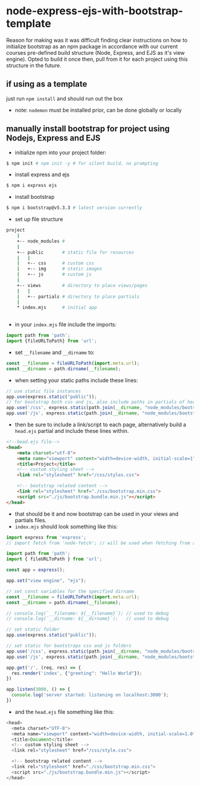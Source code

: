 # node-express-ejs-with-bootstrap-template
Reason for making was it was difficult finding clear instructions on how to initialize bootstrap as an npm package in accordance with our current courses pre-defined build structure (Node, Express, and EJS as it's view engine). Opted to build it once then, pull from it for each project using this structure in the future.

## if using as a template
just run `npm install` and should run out the box
- note: `nodemon` must be installed prior, can be done globally or locally

## manually install bootstrap for project using Nodejs, Express and EJS
-  initialize npm into your project folder:
```bash
$ npm init # npm init -y # for silent build, no prompting
```

- install express and ejs
```bash
$ npm i express ejs
```

- install bootstrap
```bash
$ npm i bootstrap@v5.3.3 # latest version currently
```

- set up file structure
```bash
project
	|
	+-- node_modules # 
	|
	+-- public       # static file for resources
	|	|
	|	+-- css      # custom css
	|	+-- img      # static images
	|	+-- js       # custom js
	|
	+-- views        # directory to place views/pages
	|	|
	|	+-- partials # directory to place partials
	|
	* index.mjs      # initial app
	
```

- in your `index.mjs` file include the imports:
```js
import path from 'path';
import {fileURLToPath} from 'url';
```

- set `__filename` and `__dirname` to:
```js
const __filename = fileURLToPath(import.meta.url);
const __dirname = path.dirname(__filename);
```

- when setting your static paths include these lines:
```js
// use static file instances
app.use(express.static("public"));
// for bootstrap both css and js, also include paths in partials of head
app.use('/css', express.static(path.join(__dirname, "node_modules/bootstrap/dist/css")))
app.use('/js', express.static(path.join(__dirname, "node_modules/bootstrap/dist/js")))
```

- then be sure to include a link/script to each page, alternatively build a `head.ejs` partial and include these lines within.
```html
<!--head.ejs file-->
<head>
    <meta charset="utf-8">
    <meta name="viewport" content="width=device-width, initial-scale=1">
    <title>Project</title>
    <!-- custom styling sheet -->
    <link rel="stylesheet" href="/css/styles.css">

	<!-- bootstrap related content -->
    <link rel="stylesheet" href="./css/bootstrap.min.css">
    <script src="./js/bootstrap.bundle.min.js"></script>
</head>
```

- that should be it and now bootstrap can be used in your views and partials files.
- `index.mjs` should look something like this:
```js
import express from 'express';
// import fetch from 'node-fetch'; // will be used when fetching from api's

import path from 'path';
import { fileURLToPath } from 'url';

const app = express();

app.set("view engine", "ejs");

// set const variables for the specified dirname
const __filename = fileURLToPath(import.meta.url);
const __dirname = path.dirname(__filename);

// console.log(`__filename: ${__filename}`); // used to debug
// console.log(`__dirname: ${__dirname}`);   // used to debug

// set static folder
app.use(express.static("public"));

// set static for bootstraps css and js folders
app.use('/css', express.static(path.join(__dirname, "node_modules/bootstrap/dist/css")));
app.use('/js', express.static(path.join(__dirname, "node_modules/bootstrap/dist/js")));

app.get('/', (req, res) => {
  res.render('index', {"greeting": "Hello World"});
})

app.listen(3000, () => {
  console.log('server started: listening on localhost:3000');
})
```
- and the `head.ejs` file something like this:
```js
<head>
  <meta charset="UTF-8">
  <meta name="viewport" content="width=device-width, initial-scale=1.0">
  <title>Document</title>
  <!-- custom styling sheet -->
  <link rel="stylesheet" href="/css/style.css">

  <!-- bootstrap related content -->
  <link rel="stylesheet" href="./css/bootstrap.min.css">
  <script src="./js/bootstrap.bundle.min.js"></script>
</head>
```
